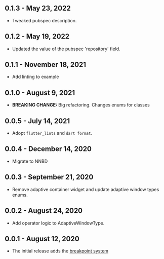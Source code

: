## 0.1.3 - May 23, 2022

- Tweaked pubspec description.

## 0.1.2 - May 19, 2022

- Updated the value of the pubspec 'repository' field.

## 0.1.1 - November 18, 2021

- Add linting to example

## 0.1.0 - August 9, 2021

- **BREAKING CHANGE:** Big refactoring. Changes enums for classes

## 0.0.5 - July 14, 2021

- Adopt `flutter_lints` and `dart format`.

## 0.0.4 - December 14, 2020

- Migrate to NNBD

## 0.0.3 - September 21, 2020

- Remove adaptive container widget and update adaptive window types enums.

## 0.0.2 - August 24, 2020

- Add operator logic to AdaptiveWindowType.

## 0.0.1 - August 12, 2020

- The initial release adds the [breakpoint system](https://material.io/design/layout/responsive-layout-grid.html#breakpoints)

